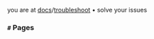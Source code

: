 you are at [docs](https://cgepy.github.io/docs)/[troubleshoot](https://cgepy.github.io/docs/troubleshoot) • solve your issues



### `#` Pages
